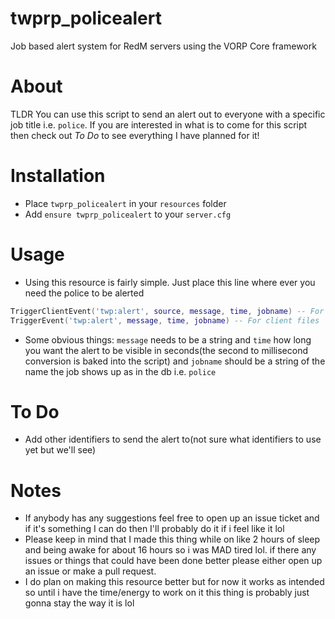 # twprp_policealert
Job based alert system for RedM servers using the VORP Core framework
 
 # About
 TLDR You can use this script to send an alert out to everyone with a specific job title i.e. `police`. If you are interested in what is to come for this script then check out *To Do* to see everything I have planned for it!
 
 # Installation
 - Place `twprp_policealert` in your `resources` folder
 - Add `ensure twprp_policealert` to your `server.cfg`
 
 # Usage
 - Using this resource is fairly simple. Just place this line where ever you need the police to be alerted
 ```lua
 TriggerClientEvent('twp:alert', source, message, time, jobname) -- For server files
 TriggerEvent('twp:alert', message, time, jobname) -- For client files
 ```
 - Some obvious things: `message` needs to be a string and `time` how long you want the alert to be visible in seconds(the second to millisecond conversion is baked into the script) and `jobname` should be a string of the name the job shows up as in the db i.e. `police`
 
 # To Do
- Add other identifiers to send the alert to(not sure what identifiers to use yet but we'll see)

# Notes
- If anybody has any suggestions feel free to open up an issue ticket and if it's something I can do then I'll probably do it if i feel like it lol
- Please keep in mind that I made this thing while on like 2 hours of sleep and being awake for about 16 hours so i was MAD tired lol. if there any issues or things that could have been done better please either open up an issue or make a pull request.
- I do plan on making this resource better but for now it works as intended so until i have the time/energy to work on it this thing is probably just gonna stay the way it is lol
